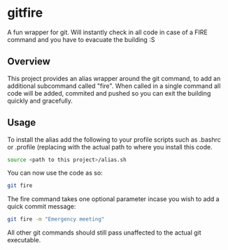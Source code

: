 # gitfire
A fun wrapper for git.  Will instantly check in all code in case of a FIRE command and you have to evacuate the building :S

## Overview

This project provides an alias wrapper around the git command, to add an additional subcommand called "fire".  When called in a single command all code will be added, commited and pushed so you can exit the building quickly and gracefully.

## Usage

To install the alias add the following to your profile scripts such as .bashrc or .profile (replacing <path to this project> with the actual path to where you install this code.  

```sh
source <path to this project>/alias.sh
```

You can now use the code as so:

```sh
git fire
```

The fire command takes one optional parameter incase you wish to add a quick commit message:

```sh
git fire -m "Emergency meeting"
```

All other git commands should still pass unaffected to the actual git executable.  
